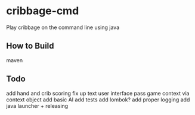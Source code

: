 # cribbage-cmd
Play cribbage on the command line using java

## How to Build
maven

## Todo
add hand and crib scoring
fix up text user interface
pass game context via context object
add basic AI
add tests
add lombok?
add proper logging
add java launcher + releasing



